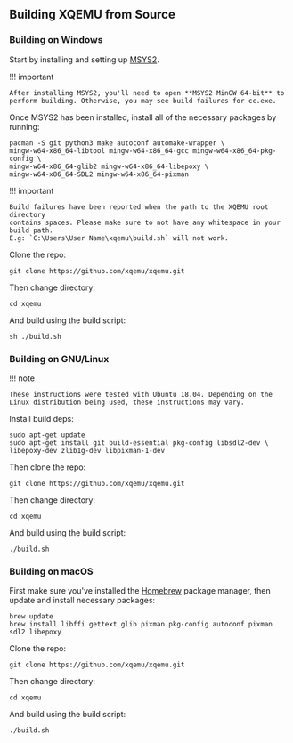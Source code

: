 Building XQEMU from Source
--------------------------

### Building on Windows

Start by installing and setting up [MSYS2](https://www.msys2.org/).

!!! important

    After installing MSYS2, you'll need to open **MSYS2 MinGW 64-bit** to
    perform building. Otherwise, you may see build failures for cc.exe.

Once MSYS2 has been installed, install all of the necessary packages by running:

    pacman -S git python3 make autoconf automake-wrapper \
    mingw-w64-x86_64-libtool mingw-w64-x86_64-gcc mingw-w64-x86_64-pkg-config \
    mingw-w64-x86_64-glib2 mingw-w64-x86_64-libepoxy \
    mingw-w64-x86_64-SDL2 mingw-w64-x86_64-pixman

!!! important

    Build failures have been reported when the path to the XQEMU root directory
    contains spaces. Please make sure to not have any whitespace in your build path.
    E.g: `C:\Users\User Name\xqemu\build.sh` will not work.

Clone the repo:

    git clone https://github.com/xqemu/xqemu.git

Then change directory:

    cd xqemu

And build using the build script:

    sh ./build.sh

### Building on GNU/Linux

!!! note

    These instructions were tested with Ubuntu 18.04. Depending on the
    Linux distribution being used, these instructions may vary.

Install build deps:

    sudo apt-get update
    sudo apt-get install git build-essential pkg-config libsdl2-dev \
    libepoxy-dev zlib1g-dev libpixman-1-dev

Then clone the repo:

    git clone https://github.com/xqemu/xqemu.git

Then change directory:

    cd xqemu

And build using the build script:

    ./build.sh

### Building on macOS

First make sure you've installed the [Homebrew](https://brew.sh/) package
manager, then update and install necessary packages:

    brew update
    brew install libffi gettext glib pixman pkg-config autoconf pixman sdl2 libepoxy

Clone the repo:

    git clone https://github.com/xqemu/xqemu.git

Then change directory:

    cd xqemu

And build using the build script:

    ./build.sh
